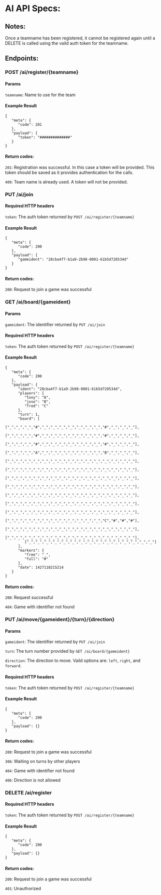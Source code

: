 # AI API Specs:

## Notes:

Once a teamname has been registered, it cannot be registered again until a DELETE is called using the vaild auth token for the teamname.


## Endpoints:

### POST /ai/register/{teamname}

#### Params
`teamname`: Name to use for the team


#### Example Result
```
{
   "meta": {
      "code": 201
   },
   "payload": {
      "token": "##############"
   }
}
```

#### Return codes:
`201`: Registration was successful. In this case a token will be provided. This token should be saved as it provides authentication for the calls.

`409`: Team name is already used. A token will not be provided.




### PUT /ai/join

#### Required HTTP headers
`token`: The auth token returned by `POST /ai/register/{teamname}`


#### Example Result
```
{
   "meta": {
      "code": 200
   },
   "payload": {
      "gameident": "28cba4f7-b1a9-2b98-0801-61b5d720534d"
   }
}
```

#### Return codes:
`200`: Request to join a game was successful




### GET /ai/board/{gameident}

#### Params
`gameident`: The identifier returned by `PUT /ai/join`


#### Required HTTP headers
`token`: The auth token returned by `POST /ai/register/{teamname}`


#### Example Result
```
{
   "meta": {
      "code": 200
   },
   "payload": {
      "ident": "28cba4f7-b1a9-2b98-0801-61b5d720534d",
      "players": {
         "tony": "A",
         "jose": "B",
         "fred": "C"
      },
      "turn": 1,
      "board": [
         ["_","_","_","#","_","_","_","_","_","_","_","#","_","_","_"],
         ["_","_","_","#","_","_","_","_","_","_","_","#","_","_","_"],
         ["_","_","_","#","_","_","_","_","_","_","_","#","_","_","_"],
         ["_","_","_","A","_","_","_","_","_","_","_","B","_","_","_"],
         ["_","_","_","_","_","_","_","_","_","_","_","_","_","_","_"],
         ["_","_","_","_","_","_","_","_","_","_","_","_","_","_","_"],
         ["_","_","_","_","_","_","_","_","_","_","_","_","_","_","_"],
         ["_","_","_","_","_","_","_","_","_","_","_","_","_","_","_"],
         ["_","_","_","_","_","_","_","_","_","_","_","_","_","_","_"],
         ["_","_","_","_","_","_","_","_","_","_","_","_","_","_","_"],
         ["_","_","_","_","_","_","_","_","_","_","_","_","_","_","_"],
         ["_","_","_","_","_","_","_","_","_","_","_","C","#","#","#"],
         ["_","_","_","_","_","_","_","_","_","_","_","_","_","_","_"],
         ["_","_","_","_","_","_","_","_","_","_","_","_","_","_","_"],
         ["_","_","_","_","_","_","_","_","_","_","_","_","_","_","_"]
      ],
      "markers": {
         "free": "_",
         "full": "#"
      },
      "date": 1427118215214
   }
}
```

#### Return codes:
`200`: Request successful

`404`: Game with identifier not found




### PUT /ai/move/{gameident}/{turn}/{direction}

#### Params
`gameident`: The identifier returned by `PUT /ai/join`

`turn`: The turn number provided by `GET /ai/board/{gameident}`

`direction`: The direction to move. Vaild options are: `left`, `right`, and `forward`.


#### Required HTTP headers
`token`: The auth token returned by `POST /ai/register/{teamname}`


#### Example Result
```
{
   "meta": {
      "code": 200
   },
   "payload": {}
}
```

#### Return codes:
`200`: Request to join a game was successful

`306`: Waiting on turns by other players

`404`: Game with identifier not found

`406`: Direction is not allowed




### DELETE /ai/register

#### Required HTTP headers
`token`: The auth token returned by `POST /ai/register/{teamname}`


#### Example Result
```
{
   "meta": {
      "code": 200
   },
   "payload": {}
}
```

#### Return codes:
`200`: Request to join a game was successful

`401`: Unauthorized
